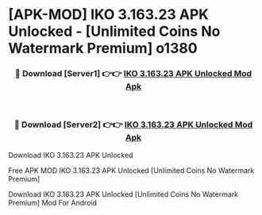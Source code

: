 # [APK-MOD] IKO 3.163.23 APK Unlocked - [Unlimited Coins No Watermark Premium] o1380



<div align="center">
<h3>🔴 Download [Server1] 👉👉 <a href="https://momento.my/?title=IKO_3.163.23_APK_Unlocked">IKO 3.163.23 APK Unlocked Mod Apk</a></h3><br>

<h3>🔴 Download [Server2] 👉👉 <a href="https://momento.my/?title=IKO_3.163.23_APK_Unlocked">IKO 3.163.23 APK Unlocked Mod Apk</a></h3>
</div>



Download IKO 3.163.23 APK Unlocked 

Free APK MOD IKO 3.163.23 APK Unlocked [Unlimited Coins No Watermark Premium]

Download IKO 3.163.23 APK Unlocked [Unlimited Coins No Watermark Premium] Mod For Android
